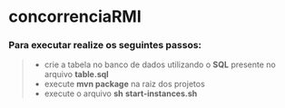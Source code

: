 # concorrenciaRMI

### Para executar realize os seguintes passos:

> - crie a tabela no banco de dados utilizando o **SQL** presente no arquivo **table.sql**
> - execute **mvn package** na raiz dos projetos
> - execute o arquivo **sh** **start-instances.sh**